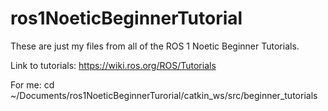 # ros1NoeticBeginnerTutorial
These are just my files from all of the ROS 1 Noetic Beginner Tutorials. 

Link to tutorials:
https://wiki.ros.org/ROS/Tutorials

For me:
cd ~/Documents/ros1NoeticBeginnerTurorial/catkin_ws/src/beginner_tutorials

